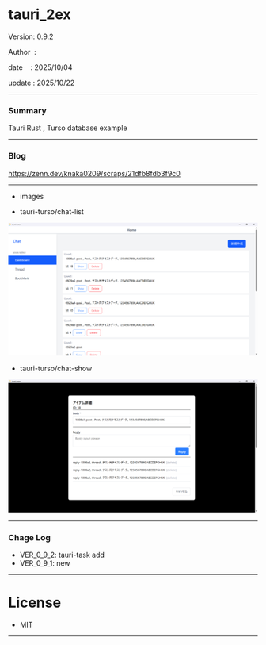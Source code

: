 ﻿# tauri_2ex

 Version: 0.9.2

 Author  : 

 date    : 2025/10/04

 update  : 2025/10/22

***
### Summary

Tauri Rust , Turso database example

***
### Blog

https://zenn.dev/knaka0209/scraps/21dfb8fdb3f9c0

***
* images

* tauri-turso/chat-list

![img1](/image/ss1008a11.png)

* tauri-turso/chat-show

![img1](/image/ss1008a12.png)


***
### Chage Log

* VER_0_9_2: tauri-task add
* VER_0_9_1: new


***
# License

* MIT

***

